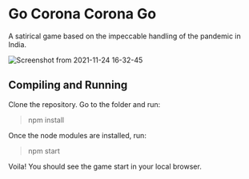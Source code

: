 # Go Corona Corona Go
A satirical game based on the impeccable handling of the pandemic in India. 

![Screenshot from 2021-11-24 16-32-45](https://user-images.githubusercontent.com/50495591/143226852-bfa38f6f-cc3c-48f7-bcf7-32c919959da9.png)


## Compiling and Running
Clone the repository.
Go to the folder and run:
  >  npm install
  
Once the node modules are installed, run:
> npm start

Voila! You should see the game start in your local browser.
